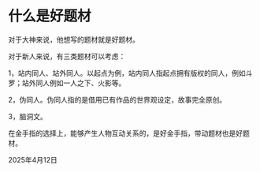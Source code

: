 # 什么是好题材

对于大神来说，他想写的题材就是好题材。

对于新人来说，有三类题材可以考虑：

1，站内同人、站外同人。以起点为例，站内同人指起点拥有版权的同人，例如斗罗；站外同人例如一人之下、火影等。

2，伪同人。伪同人指的是借用已有作品的世界观设定，故事完全原创。

3，脑洞文。

在金手指的选择上，能够产生人物互动关系的，是好金手指，带动题材也是好题材。

2025年4月12日